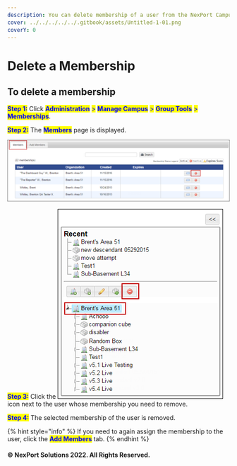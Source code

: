 ```yaml
---
description: You can delete membership of a user from the NexPort Campus.
cover: ../../../../../.gitbook/assets/Untitled-1-01.png
coverY: 0
---
```


# Delete a Membership

## **To delete a membership**

<mark style="color:blue;">**Step 1:**</mark>  Click <mark style="color:blue;">**Administration**</mark> <mark style="color:blue;"></mark><mark style="color:blue;">></mark> <mark style="color:blue;"></mark><mark style="color:blue;">**Manage Campus**</mark> <mark style="color:blue;"></mark><mark style="color:blue;">></mark> <mark style="color:blue;"></mark><mark style="color:blue;">**Group Tools**</mark> <mark style="color:blue;"></mark><mark style="color:blue;">></mark> <mark style="color:blue;"></mark><mark style="color:blue;">**Memberships**</mark>.

<mark style="color:blue;">**Step 2:**</mark>  The <mark style="color:blue;">**Members**</mark> page is displayed.

![Member](/.gitbook/assets/Member_Delete_550x151.png)

<mark style="color:blue;">**Step 3:**</mark>  Click the ![](/.gitbook/assets/Delete.png) icon next to the user whose membership you need to remove.

<mark style="color:blue;">**Step 4:**</mark>  The selected membership of the user is removed.

{% hint style="info" %}
If you need to again assign the membership to the user, click the <mark style="color:blue;">**Add Members**</mark> tab.
{% endhint %}

#### © NexPort Solutions 2022. All Rights Reserved.
